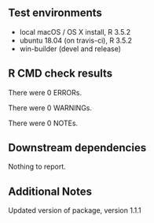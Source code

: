 ## Test environments
* local macOS / OS X install, R 3.5.2
* ubuntu 18.04 (on travis-ci), R 3.5.2
* win-builder (devel and release)

## R CMD check results
There were 0 ERRORs.

There were 0 WARNINGs.

There were 0 NOTEs.

## Downstream dependencies
Nothing to report.

## Additional Notes
Updated version of package, version 1.1.1
